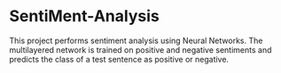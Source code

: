 # SentiMent-Analysis
This project performs sentiment analysis using Neural Networks. The multilayered network is trained on positive and negative sentiments and predicts the class of a test sentence as positive or negative.
